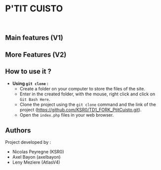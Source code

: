 # P'TIT CUISTO

<br>

## Main features (V1)

## More Features (V2)

## How to use it ?
- **Using `git clone` :**
  - Create a folder on your computer to store the files of the site.
  - Enter in the created folder, with the mouse, right click and click on `Git Bash Here`.
  - Clone the project using the `git clone` command and the link of the project (https://github.com/KSR0/TD1_FORK_PtitCuisto.git).
  - Open the `index.php` files in your web browser.
  
## Authors
Project developed by :
- Nicolas Peyregne (KSR0)
- Axel Bayon (axelbayon)
- Leny Meziere (AtlasV4)

